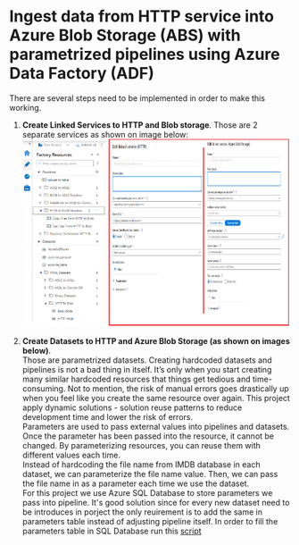 # Ingest data from HTTP service into Azure Blob Storage (ABS) with parametrized pipelines using Azure Data Factory (ADF)

There are several steps need to be implemented in order to make this working. 

1.  **Create Linked Services to HTTP and Blob storage**. Those are 2 separate services as shown on image below:
![storage account](images/HTTPToBlob/AdfHTTPBlob1.png)

2.  **Create Datasets to HTTP and Azure Blob Storage (as shown on images below)**.\
Those are parametrized datasets. Creating hardcoded datasets and pipelines is not a bad thing in itself. It’s only when you start creating many similar hardcoded resources that things get tedious and time-consuming. Not to mention, the risk of manual errors goes drastically up when you feel like you create the same resource over again. 
This project apply dynamic solutions - solution reuse patterns to reduce development time and lower the risk of errors.\
Parameters are used to pass external values into pipelines and  datasets. Once the parameter has been passed into the resource, it cannot be changed. By parameterizing resources, you can reuse them with different values each time.\
Instead of hardcoding the file name from IMDB database in each dataset, we can parameterize the file name value. Then, we can pass the file name in as a parameter each time we use the dataset.\
For this project we use Azure SQL Database to store parameters we pass into pipeline. It's good solution since for every new dataset need to be introduces in porject the only reuirement is to add the same in parameters table instead of adjusting pipeline itself. In order to fill the parameters table in SQL Database run this [script]()
